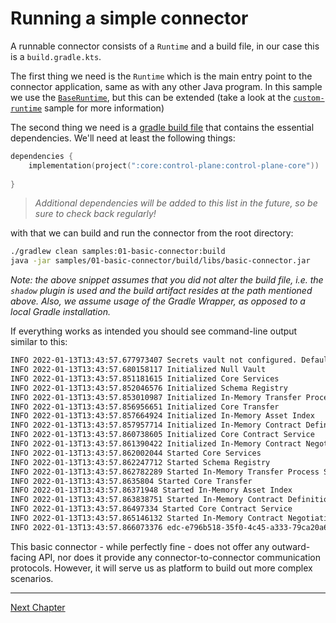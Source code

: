 # Running a simple connector

A runnable connector consists of a `Runtime` and a build file, in our case this is a `build.gradle.kts`.

The first thing we need is the `Runtime` which is the main entry point to the connector application, same as with any
other Java program. In this sample we use the [`BaseRuntime`](../../core/common/boot/src/main/java/org/eclipse/edc/boot/system/runtime/BaseRuntime.java),
but this can be extended (take a look at the [`custom-runtime`](../other/custom-runtime) sample for more information)

The second thing we need is a [gradle build file](build.gradle.kts)
that contains the essential dependencies. We'll need at least the following things:

```kotlin
dependencies {
    implementation(project(":core:control-plane:control-plane-core"))
    
}
```

> _Additional dependencies will be added to this list in the future, so be sure to check back regularly!_

with that we can build and run the connector from the root directory:

```bash
./gradlew clean samples:01-basic-connector:build
java -jar samples/01-basic-connector/build/libs/basic-connector.jar
```

_Note: the above snippet assumes that you did not alter the build file, i.e. the `shadow` plugin is used and the build
artifact resides at the path mentioned above. Also, we assume usage of the Gradle Wrapper, as opposed to a local Gradle
installation._

If everything works as intended you should see command-line output similar to this:

```bash
INFO 2022-01-13T13:43:57.677973407 Secrets vault not configured. Defaulting to null vault.
INFO 2022-01-13T13:43:57.680158117 Initialized Null Vault
INFO 2022-01-13T13:43:57.851181615 Initialized Core Services
INFO 2022-01-13T13:43:57.852046576 Initialized Schema Registry
INFO 2022-01-13T13:43:57.853010987 Initialized In-Memory Transfer Process Store
INFO 2022-01-13T13:43:57.856956651 Initialized Core Transfer
INFO 2022-01-13T13:43:57.857664924 Initialized In-Memory Asset Index
INFO 2022-01-13T13:43:57.857957714 Initialized In-Memory Contract Definition Store
INFO 2022-01-13T13:43:57.860738605 Initialized Core Contract Service
INFO 2022-01-13T13:43:57.861390422 Initialized In-Memory Contract Negotiation Store
INFO 2022-01-13T13:43:57.862002044 Started Core Services
INFO 2022-01-13T13:43:57.862247712 Started Schema Registry
INFO 2022-01-13T13:43:57.862782289 Started In-Memory Transfer Process Store
INFO 2022-01-13T13:43:57.8635804 Started Core Transfer
INFO 2022-01-13T13:43:57.86371948 Started In-Memory Asset Index
INFO 2022-01-13T13:43:57.863838751 Started In-Memory Contract Definition Store
INFO 2022-01-13T13:43:57.86497334 Started Core Contract Service
INFO 2022-01-13T13:43:57.865146132 Started In-Memory Contract Negotiation Store
INFO 2022-01-13T13:43:57.866073376 edc-e796b518-35f0-4c45-a333-79ca20a6be06 ready
```

This basic connector - while perfectly fine - does not offer any outward-facing API, nor does it provide any
connector-to-connector communication protocols. However, it will serve us as platform to build out more complex
scenarios.

---

[Next Chapter](../02-health-endpoint/README.md)